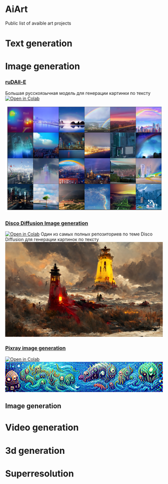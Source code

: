 # AiArt
Public list of avaible art projects

# Text generation


# Image generation

### [ruDAll-E](https://github.com/ai-forever/ru-dalle)
Большая русскоязычная модель для генерации картинки по тексту
 <a href="https://colab.research.google.com/drive/1wGE-046et27oHvNlBNPH07qrEQNE04PQ?usp=sharing" target="_parent"><img src="https://colab.research.google.com/assets/colab-badge.svg" alt="Open in Colab"/></a>

<img src="images/rainbow-full.png" />

### [Disco Diffusion Image generation](https://github.com/NightmareAI/disco-diffusion-1)
 <a href="https://colab.research.google.com/github/entmike/disco-diffusion-1/blob/main/Simplified_Disco_Diffusion.ipynb" target="_parent"><img src="https://colab.research.google.com/assets/colab-badge.svg" alt="Open in Colab"/></a>
Один из самых полных репозиториев по теме Disco Diffusion для генерации картинок по тексту
<img src="images/TimeToDisco(0)_0.png" />

### [Pixray image generation](https://github.com/pixray/pixray)

 <a href="https://colab.research.google.com/github/pixray/pixray_notebooks/blob/master/pixray_simple.ipynb" target="_parent"><img src="https://colab.research.google.com/assets/colab-badge.svg" alt="Open in Colab"/></a>
<img src="images/pixray.png" />


## Image generation

# Video generation

# 3d generation

# Superresolution

